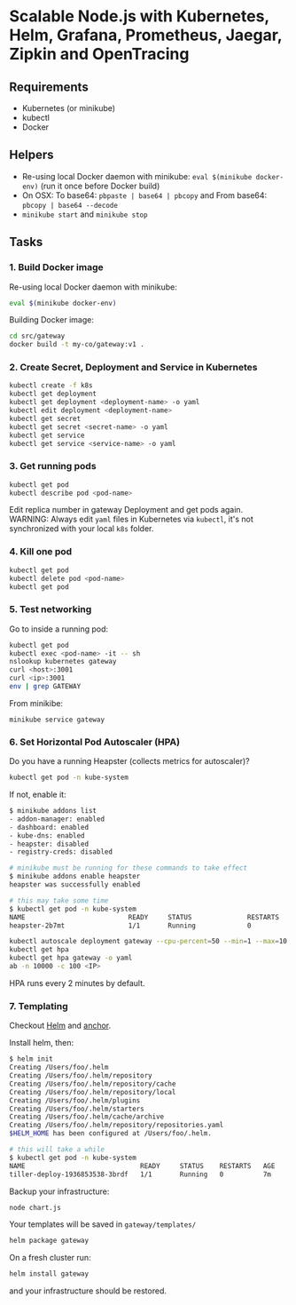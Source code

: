 # Scalable Node.js with Kubernetes, Helm, Grafana, Prometheus, Jaegar, Zipkin and OpenTracing

## Requirements

- Kubernetes (or minikube)
- kubectl
- Docker

## Helpers

- Re-using local Docker daemon with minikube: `eval $(minikube docker-env)` (run it once before Docker build)
- On OSX: To base64: `pbpaste | base64 | pbcopy` and From base64: `pbcopy | base64 --decode`
- `minikube start` and `minikube stop`

## Tasks

### 1. Build Docker image

Re-using local Docker daemon with minikube:

```sh
eval $(minikube docker-env)
```

Building Docker image:

```sh
cd src/gateway
docker build -t my-co/gateway:v1 .
```

### 2. Create Secret, Deployment and Service in Kubernetes

```sh
kubectl create -f k8s
kubectl get deployment
kubectl get deployment <deployment-name> -o yaml
kubectl edit deployment <deployment-name>
kubectl get secret
kubectl get secret <secret-name> -o yaml
kubectl get service
kubectl get service <service-name> -o yaml
```

### 3. Get running pods

```sh
kubectl get pod
kubectl describe pod <pod-name>
```

Edit replica number in gateway Deployment and get pods again.  
WARNING: Always edit `yaml` files in Kubernetes via `kubectl`, it's not synchronized with your local `k8s` folder.

### 4. Kill one pod

```sh
kubectl get pod
kubectl delete pod <pod-name>
kubectl get pod
```

### 5. Test networking

Go to inside a running pod:

```sh
kubectl get pod
kubectl exec <pod-name> -it -- sh
nslookup kubernetes gateway
curl <host>:3001
curl <ip>:3001
env | grep GATEWAY
```

From minikibe:

```
minikube service gateway
```

### 6. Set Horizontal Pod Autoscaler (HPA)

Do you have a running Heapster (collects metrics for autoscaler)?

```sh
kubectl get pod -n kube-system
```

If not, enable it:

```sh
$ minikube addons list
- addon-manager: enabled
- dashboard: enabled
- kube-dns: enabled
- heapster: disabled
- registry-creds: disabled

# minikube must be running for these commands to take effect
$ minikube addons enable heapster
heapster was successfully enabled

# this may take some time
$ kubectl get pod -n kube-system
NAME                          READY     STATUS              RESTARTS   AGE
heapster-2b7mt                1/1       Running             0          4m
```

```sh
kubectl autoscale deployment gateway --cpu-percent=50 --min=1 --max=10
kubectl get hpa
kubectl get hpa gateway -o yaml
ab -n 10000 -c 100 <IP>
```

HPA runs every 2 minutes by default.

### 7. Templating

Checkout [Helm](https://github.com/kubernetes/helm) and [anchor](https://github.com/RisingStack/anchor).

Install helm, then:

```sh
$ helm init
Creating /Users/foo/.helm
Creating /Users/foo/.helm/repository
Creating /Users/foo/.helm/repository/cache
Creating /Users/foo/.helm/repository/local
Creating /Users/foo/.helm/plugins
Creating /Users/foo/.helm/starters
Creating /Users/foo/.helm/cache/archive
Creating /Users/foo/.helm/repository/repositories.yaml
$HELM_HOME has been configured at /Users/foo/.helm.

# this will take a while
$ kubectl get pod -n kube-system
NAME                             READY     STATUS    RESTARTS   AGE
tiller-deploy-1936853538-3brdf   1/1       Running   0          7m
```

Backup your infrastructure:

```sh
node chart.js
```

Your templates will be saved in `gateway/templates/`

```sh
helm package gateway
```

On a fresh cluster run:

```sh
helm install gateway
```

and your infrastructure should be restored.
